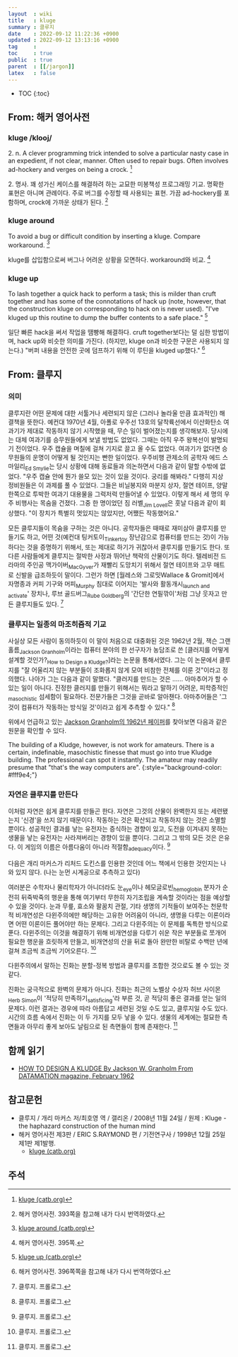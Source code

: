 ```yaml
---
layout  : wiki
title   : kluge
summary : 클루지
date    : 2022-09-12 11:22:36 +0900
updated : 2022-09-12 13:13:16 +0900
tag     : 
toc     : true
public  : true
parent  : [[/jargon]]
latex   : false
---
```

* TOC
{:toc}

## From: 해커 영어사전

### kluge /klooj/

>
2\. n. A clever programming trick intended to solve a particular nasty case in an expedient, if not clear, manner. Often used to repair bugs. Often involves ad-hockery and verges on being a crock.
[^kluge-2]
>
2\. 명사. 꽤 성가신 케이스를 해결하려 하는 교묘한 미봉책성 프로그래밍 기교. 명확한 표현은 아니며 관례이다. 주로 버그를 수정할 때 사용되는 표현. 가끔 ad-hockery를 포함하며, crock에 가까운 상태가 된다.
[^kluge-393]

### kluge around

>
To avoid a bug or difficult condition by inserting a kluge. Compare workaround.
[^kluge-around]
>
kluge를 삽입함으로써 버그나 어려운 상황을 모면하다. workaround와 비교.
[^kluge-395]

### kluge up

>
To lash together a quick hack to perform a task;
this is milder than cruft together and has some of the connotations of hack up (note, however, that the construction kluge on corresponding to hack on is never used).
"I've kluged up this routine to dump the buffer contents to a safe place."
[^kluge-up]
>
일단 빠른 hack을 써서 작업을 땜빵해 해결하다.
cruft together보다는 덜 심한 방법이며, hack up와 비슷한 의미를 가진다. (하지만, kluge on과 비슷한 구문은 사용되지 않는다.)
"버퍼 내용을 안전한 곳에 덤프하기 위해 이 루틴을 kluged up했다."
[^kluge-396]

## From: 클루지

### 의미

>
클루지란 어떤 문제에 대한 서툴거나 세련되지 않은 (그러나 놀라울 만큼 효과적인) 해결책을 뜻한다.
예컨대 1970년 4월, 아폴로 우주선 13호의 달착륙선에서 이산화탄소 여과기가 제대로 작동하지 않기 시작했을 때, 무슨 일이 벌어졌는지를 생각해보자.
당시에는 대체 여과기를 승무원들에게 보낼 방법도 없었다.
그때는 아직 우주 왕복선이 발명되기 전이었다.
우주 캡슐을 며칠에 걸쳐 기지로 끌고 올 수도 없었다.
여과기가 없다면 승무원들의 운명이 어떻게 될 것인지는 빤한 일이었다.
우주비행 관제소의 공학자 에드 스마일리<sub>Ed Smylie</sub>는 당시 상황에 대해 동료들과 의논하면서 다음과 같이 말할 수밖에 없었다.
"우주 캡슐 안에 뭔가 쓸모 있는 것이 있을 것이다. 궁리를 해봐라." 다행히 지상 정비원들은 이 과제를 풀 수 있었다.
그들은 비닐봉지와 마분지 상자, 절연 테이프, 양말 한쪽으로 투박한 여과기 대용물을 그럭저럭 만들어낼 수 있었다.
이렇게 해서 세 명의 우주 비행사는 목숨을 건졌다.
그중 한 명이었던 짐 러벨<sub>Jim Lovell</sub>은 훗날 다음과 같이 회상했다.
"이 장치가 특별히 멋있지는 않았지만, 어쨌든 작동했어요."
>
모든 클루지들이 목숨을 구하는 것은 아니다.
공학자들은 때때로 재미삼아 클루지를 만들기도 하고, 어떤 것(예컨대 팅커토이<sub>Tinkertoy</sub> 장난감으로 컴퓨터를 만드는 것)이 가능하다는 것을 증명하기 위해서,
또는 제대로 하기가 귀찮아서 클루지를 만들기도 한다.
또 다른 사람들에게 클루지는 절박한 사정과 뛰어난 책략의 산물이기도 하다.
텔레비전 드라마의 주인공 맥가이버<sub>MacGyver</sub>가 재빨리 도망치기 위해서 절연 테이프와 고무 매트로 신발을 급조하듯이 말이다.
그런가 하면 [월레스와 그로밋Wallace & Gromit]에서 자명종과 커피 기구와 머피<sub>Murphy</sub> 침대로 이어지는 '발사와 활동개시<sub>launch and activate</sub>' 장치나, 루브 골드버그<sub>Rube Goldberg</sub>의 '간단한 연필깎이'처럼 그냥 웃자고 만든 클루지들도 있다.
[^marcus-0]

### 클루지는 일종의 마조히즘적 기교

>
사실상 모든 사람이 동의하듯이 이 말이 처음으로 대중화된 것은 1962년 2월, 잭슨 그랜홀름<sub>Jackson Granholm</sub>이라는 컴퓨터 분야의 한 선구자가 농담조로 쓴 [클러지를 어떻게 설계할 것인가?<sub>How to Design a Kludge?</sub>]라는 논문을 통해서였다.
그는 이 논문에서 클루지를 "잘 어울리지 않는 부분들이 조화롭지 않게 모여 비참한 전체를 이룬 것"이라고 정의했다.
나아가 그는 다음과 같이 말했다. "클러지를 만드는 것은 ...... 아마추어가 할 수 있는 일이 아니다.
진정한 클러지를 만들기 위해서는 뭐라고 말하기 어려운, 피학증적인<sub>masochistic</sub> 섬세함이 필요하다.
전문가들은 그것을 곧바로 알아챈다. 아마추어들은 '그것이 컴퓨터가 작동하는 방식일 것'이라고 쉽게 추측할 수 있다."
[^marcus-0]

위에서 언급하고 있는 [Jackson Granholm의 1962년 페이퍼]( http://neil.franklin.ch/Jokes_and_Fun/Kludge.html )를 찾아보면 다음과 같은 원문을 확인할 수 있다.

>
The building of a Kludge, however, is not work for amateurs. There is a certain, indefinable, masochistic finesse that must go into true Kludge building. The professional can spot it instantly. The amateur may readily presume that "that's the way computers are".
{:style="background-color: #fff9e4;"}

### 자연은 클루지를 만든다

>
이처럼 자연은 쉽게 클루지를 만들곤 한다.
자연은 그것의 산물이 완벽한지 또는 세련됐는지 '신경'을 쓰지 않기 때문이다.
작동하는 것은 확산되고 작동하지 않는 것은 소멸할 뿐이다.
성공적인 결과를 낳는 유전자는 증식하는 경향이 있고, 도전을 이겨내지 못하는 생물을 낳는 유전자는 사라져버리는 경향이 있을 뿐이다.
그리고 그 밖의 모든 것은 은유다. 이 게임의 이름은 아름다움이 아니라 적절함<sub>adequacy</sub>이다.
[^marcus-0]

다음은 개리 마커스가 리처드 도킨스를 인용한 것인데 어느 책에서 인용한 것인지는 나와 있지 않다. (나는 눈먼 시계공으로 추측하고 있다)

>
여러분은 수학자나 물리학자가 아니더라도 눈<sub>eye</sub>이나 헤모글로빈<sub>hemoglobin</sub> 분자가 순전히 뒤죽박죽의 행운을 통해 여기부터 무한히 자기조립을 계속할 것이라는 점을 예상할 수 있을 것이다.
눈과 무릎, 효소와 팔꿈치 관절, 기타 생명의 기적들이 보여주는 천문학적 비개연성은 다윈주의에만 해당하는 고유한 어려움이 아니라, 생명을 다루는 이론이라면 어떤 이론이든 풀어야만 하는 문제다.
그리고 다윈주의는 이 문제를 독특한 방식으로 푼다.
다윈주의는 이것을 해결하기 위해 비개연성을 다루기 쉬운 작은 부분들로 쪼개어 필요한 행운을 흐릿하게 만들고, 비개연성의 산을 뒤로 돌아 완만한 비탈로 수백만 년에 걸쳐 조금씩 조금씩 기어오른다.
[^marcus-0]

다윈주의에서 말하는 진화는 분할-정복 방법과 클루지를 조합한 것으로도 볼 수 있는 것 같다.

>
진화는 궁극적으로 완벽의 문제가 아니다.
진화는 최근의 노벨상 수상자 허브 사이몬<sub>Herb Simon</sub>이 '적당히 만족하기<sub>satisficing</sub>'라 부른 것, 곧 적당히 좋은 결과를 얻는 일의 문제다.
이런 결과는 경우에 따라 아름답고 세련된 것일 수도 있고, 클루지일 수도 있다.
시간의 흐름 속에서 진화는 이 두 가지를 모두 낳을 수 있다.
생물의 세계에는 절묘한 측면들과 아무리 좋게 보아도 날림으로 된 측면들이 함께 존재한다.
[^marcus-0]


## 함께 읽기

- [HOW TO DESIGN A KLUDGE By Jackson W. Granholm From DATAMATION magazine, February 1962]( http://neil.franklin.ch/Jokes_and_Fun/Kludge.html )

## 참고문헌

- 클루지 / 개리 마커스 저/최호영 역 / 갤리온 / 2008년 11월 24일 / 원제 : Kluge - the haphazard construction of the human mind
- 해커 영어사전 제3판 / ERIC S.RAYMOND 편 / 기전연구사 / 1998년 12월 25일 제1판 제1발행.
    - [kluge (catb.org)](http://catb.org/jargon/html/K/kluge.html )

## 주석

[^kluge-2]: [kluge (catb.org)](http://catb.org/jargon/html/K/kluge.html )
[^kluge-around]: [kluge around (catb.org)]( http://catb.org/jargon/html/K/kluge-around.html )
[^kluge-393]: 해커 영어사전. 393쪽을 참고해 내가 다시 번역하였다.
[^kluge-395]: 해커 영어사전. 395쪽.
[^kluge-up]: [kluge up (catb.org)]( http://catb.org/jargon/html/K/kluge-up.html )
[^kluge-396]: 해커 영어사전. 396쪽쪽을 참고해 내가 다시 번역하였다.

[^marcus-0]: 클루지. 프롤로그.
